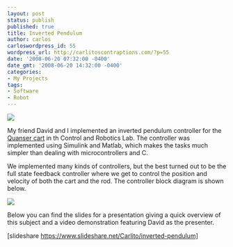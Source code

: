 ```yaml
---
layout: post
status: publish
published: true
title: Inverted Pendulum
author: carlos
carloswordpress_id: 55
wordpress_url: http://carlitoscontraptions.com/?p=55
date: '2008-06-20 07:32:00 -0400'
date_gmt: '2008-06-20 14:32:00 -0400'
categories:
- My Projects
tags:
- Software
- Robot
---
```

[![](http://3.bp.blogspot.com/_940DBYqYeYo/SDPGFvyrO7I/AAAAAAAAAt4/1NkTj6x2sg0/s320/cart.png)](http://3.bp.blogspot.com/_940DBYqYeYo/SDPGFvyrO7I/AAAAAAAAAt4/1NkTj6x2sg0/s1600-h/cart.png)

My friend David and I implemented an inverted pendulum controller for the [Quanser cart](http://www.quanser.com/english/html/products/fs_product_challenge.asp?lang_code=english&pcat_code=exp-lin&prod_code=L2-invpen&tmpl=1) in th Control and Robotics Lab. The controller was implemented using Simulink and Matlab, which makes the tasks much simpler than dealing with microcontrollers and C.

We implemented many kinds of controllers, but the best turned out to be the full state feedback controller where we get to control the position and velocity of both the cart and the rod. The controller block diagram is shown below.

[![](http://1.bp.blogspot.com/_940DBYqYeYo/SGVk4OB5jaI/AAAAAAAAAv0/akVFNl3N_Tg/s320/Full+State+Feedback+Diagram.png)](http://1.bp.blogspot.com/_940DBYqYeYo/SGVk4OB5jaI/AAAAAAAAAv0/akVFNl3N_Tg/s1600-h/Full+State+Feedback+Diagram.png)  

Below you can find the slides for a presentation giving a quick overview of this subject and a video demonstration featuring David as the presenter.

[slideshare https://www.slideshare.net/Carlito/inverted-pendulum]
